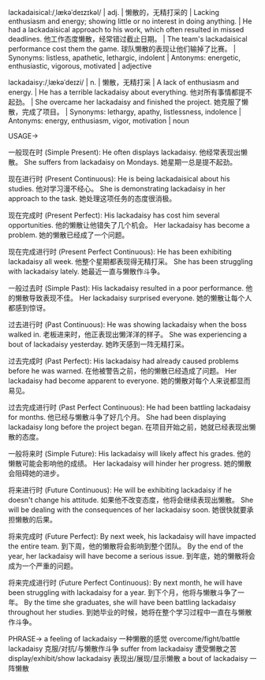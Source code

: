 lackadaisical:/ˌlækəˈdeɪzɪkəl/ | adj. | 懒散的，无精打采的 | Lacking enthusiasm and energy; showing little or no interest in doing anything. |  He had a lackadaisical approach to his work, which often resulted in missed deadlines.  他工作态度懒散，经常错过截止日期。 |  The team's lackadaisical performance cost them the game. 球队懒散的表现让他们输掉了比赛。 | Synonyms: listless, apathetic, lethargic, indolent | Antonyms: energetic, enthusiastic, vigorous, motivated | adjective

lackadaisy:/ˌlækəˈdeɪzi/ | n. | 懒散，无精打采 | A lack of enthusiasm and energy. | He has a terrible lackadaisy about everything. 他对所有事情都提不起劲。 |  She overcame her lackadaisy and finished the project. 她克服了懒散，完成了项目。 | Synonyms: lethargy, apathy, listlessness, indolence | Antonyms: energy, enthusiasm, vigor, motivation | noun


USAGE->

一般现在时 (Simple Present):
He often displays lackadaisy. 他经常表现出懒散。
She suffers from lackadaisy on Mondays. 她星期一总是提不起劲。

现在进行时 (Present Continuous):
He is being lackadaisical about his studies.  他对学习漫不经心。
She is demonstrating lackadaisy in her approach to the task. 她处理这项任务的态度很消极。

现在完成时 (Present Perfect):
His lackadaisy has cost him several opportunities. 他的懒散让他错失了几个机会。
Her lackadaisy has become a problem. 她的懒散已经成了一个问题。

现在完成进行时 (Present Perfect Continuous):
He has been exhibiting lackadaisy all week. 他整个星期都表现得无精打采。
She has been struggling with lackadaisy lately. 她最近一直与懒散作斗争。

一般过去时 (Simple Past):
His lackadaisy resulted in a poor performance. 他的懒散导致表现不佳。
Her lackadaisy surprised everyone. 她的懒散让每个人都感到惊讶。

过去进行时 (Past Continuous):
He was showing lackadaisy when the boss walked in.  老板进来时，他正表现出懒洋洋的样子。
She was experiencing a bout of lackadaisy yesterday. 她昨天感到一阵无精打采。

过去完成时 (Past Perfect):
His lackadaisy had already caused problems before he was warned. 在他被警告之前，他的懒散已经造成了问题。
Her lackadaisy had become apparent to everyone.  她的懒散对每个人来说都显而易见。


过去完成进行时 (Past Perfect Continuous):
He had been battling lackadaisy for months. 他已经与懒散斗争了好几个月。
She had been displaying lackadaisy long before the project began. 在项目开始之前，她就已经表现出懒散的态度。


一般将来时 (Simple Future):
His lackadaisy will likely affect his grades. 他的懒散可能会影响他的成绩。
Her lackadaisy will hinder her progress. 她的懒散会阻碍她的进步。

将来进行时 (Future Continuous):
He will be exhibiting lackadaisy if he doesn't change his attitude. 如果他不改变态度，他将会继续表现出懒散。
She will be dealing with the consequences of her lackadaisy soon. 她很快就要承担懒散的后果。

将来完成时 (Future Perfect):
By next week, his lackadaisy will have impacted the entire team. 到下周，他的懒散将会影响到整个团队。
By the end of the year, her lackadaisy will have become a serious issue. 到年底，她的懒散将会成为一个严重的问题。

将来完成进行时 (Future Perfect Continuous):
By next month, he will have been struggling with lackadaisy for a year. 到下个月，他将与懒散斗争了一年。
By the time she graduates, she will have been battling lackadaisy throughout her studies. 到她毕业的时候，她将在整个学习过程中一直在与懒散作斗争。



PHRASE->
a feeling of lackadaisy  一种懒散的感觉
overcome/fight/battle lackadaisy 克服/对抗/与懒散作斗争
suffer from lackadaisy 遭受懒散之苦
display/exhibit/show lackadaisy 表现出/展现/显示懒散
a bout of lackadaisy 一阵懒散
